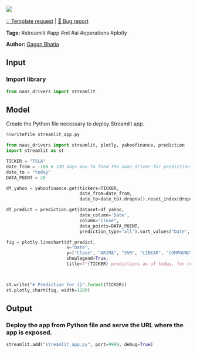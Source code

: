 <a href="https://app.naas.ai/user-redirect/naas/downloader?url=https://raw.githubusercontent.com/jupyter-naas/awesome-notebooks/master/Streamlit/Streamlit_Create_prediction_app.ipynb" target="_parent"><img src="https://naasai-public.s3.eu-west-3.amazonaws.com/open_in_naas.svg"/></a><br><br><a href="https://github.com/jupyter-naas/awesome-notebooks/issues/new?assignees=&labels=&template=template-request.md&title=Tool+-+Action+of+the+notebook+">💡 Template request</a> | <a href="https://github.com/jupyter-naas/awesome-notebooks/issues/new?assignees=&labels=&template=bug_report.md&title=">🚨 Bug report</a>

**Tags:** #streamlit #app #ml #ai #operations #plotly

**Author:** [Gagan Bhatia](https://github.com/gagan3012)

## Input

### Import library


```python
from naas_drivers import streamlit
```

## Model

Create the Python file necessary to deploy Streamlit app.


```python
%%writefile streamlit_app.py

from naas_drivers import streamlit, plotly, yahoofinance, prediction
import streamlit as st

TICKER = "TSLA"
date_from = -100 # 1OO days max to feed the naas_driver for prediction
date_to = "today"
DATA_POINT = 20

df_yahoo = yahoofinance.get(tickers=TICKER,
                            date_from=date_from,
                            date_to=date_to).dropna().reset_index(drop=True)

df_predict = prediction.get(dataset=df_yahoo,
                            date_column='Date',
                            column="Close",
                            data_points=DATA_POINT,
                            prediction_type="all").sort_values("Date", ascending=False).reset_index(drop=True)

fig = plotly.linechart(df_predict,
                       x="Date",
                       y=["Close", "ARIMA", "SVR", "LINEAR", "COMPOUND"],
                       showlegend=True,
                       title=f"{TICKER} predictions as of today, for next {str(DATA_POINT)} days.")



st.write("# Prediction for {}".format(TICKER))
st.plotly_chart(fig, width=1200)
```

## Output

### Deploy the app from Python file and serve the URL where the app is exposed.


```python
streamlit.add("streamlit_app.py", port=9999, debug=True)
```


```python

```
